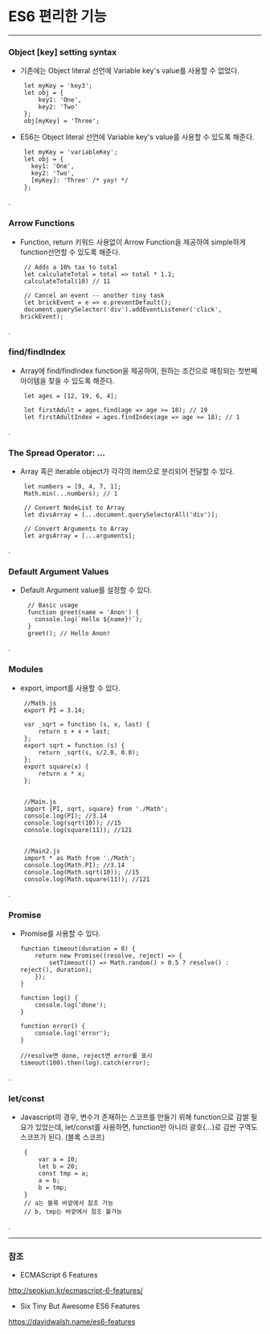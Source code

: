 # ES6 편리한 기능
 
***
 
### Object [key] setting syntax

 - 기존에는 Object literal 선언에 Variable key's value를 사용할 수 없었다. 
 
        let myKey = 'key3';
        let obj = {
            key1: 'One',
            key2: 'Two'
        };
        obj[myKey] = 'Three';
 
 - ES6는 Object literal 선언에 Variable key's value를 사용할 수 있도록 해준다.
  
        let myKey = 'variableKey';
        let obj = {
          key1: 'One',
          key2: 'Two',
          [myKey]: 'Three' /* yay! */
        };
        
.

### Arrow Functions

 - Function, return 키워드 사용없이 Arrow Function을 제공하여 simple하게 function선언할 수 있도록 해준다.

        // Adds a 10% tax to total
        let calculateTotal = total => total * 1.1;
        calculateTotal(10) // 11
        
        // Cancel an event -- another tiny task
        let brickEvent = e => e.preventDefault();
        document.querySelector('div').addEventListener('click', brickEvent);
   
.
        
### find/findIndex

 - Array에 find/findIndex function을 제공하여, 원하는 조건으로 매칭되는 첫번째 아이템을 찾을 수 있도록 해준다.
 
        let ages = [12, 19, 6, 4];
        
        let firstAdult = ages.find(age => age >= 18); // 19
        let firstAdultIndex = ages.findIndex(age => age >= 18); // 1
        
.

### The Spread Operator: ... 

 - Array 혹은 iterable object가 각각의 item으로 분리되어 전달할 수 있다.

        let numbers = [9, 4, 7, 1];
        Math.min(...numbers); // 1
        
        // Convert NodeList to Array
        let divsArray = [...document.querySelectorAll('div')];
        
        // Convert Arguments to Array
        let argsArray = [...arguments];

.

### Default Argument Values

 - Default Argument value를 설정할 수 있다.
 
         // Basic usage
         function greet(name = 'Anon') {
           console.log(`Hello ${name}!`);
         }
         greet(); // Hello Anon!

.

### Modules

 - export, import를 사용할 수 있다.
 
        //Math.js
        export PI = 3.14;
        
        var _sqrt = function (s, x, last) {
            return s + x + last;
        };
        export sqrt = function (s) {
            return _sqrt(s, s/2.0, 0.0);
        };
        export square(x) {
            return x * x;
        };
        
        
        //Main.js
        import {PI, sqrt, square} from './Math';
        console.log(PI); //3.14
        console.log(sqrt(10)); //15
        console.log(square(11)); //121


        //Main2.js
        import * as Math from './Math';
        console.log(Math.PI); //3.14
        console.log(Math.sqrt(10)); //15
        console.log(Math.square(11)); //121

. 
 
### Promise
  
  - Promise를 사용할 수 있다.
  
        function timeout(duration = 0) {  
            return new Promise((resolve, reject) => {
                setTimeout(() => Math.random() > 0.5 ? resolve() : reject(), duration);
            });
        }
        
        function log() {
            console.log('done');
        }
        
        function error() {
            console.log('error');
        }
        
        //resolve면 done, reject면 error를 표시
        timeout(100).then(log).catch(error);
  
.  
 
### let/const
         
 - Javascript의 경우, 변수가 존재하는 스코프를 만들기 위해 function으로 감쌀 필요가 있었는데, let/const를 사용하면, function만 아니라 괄호{…}로 감싼 구역도 스코프가 된다. (블록 스코프)
   
        {
            var a = 10;
            let b = 20;
            const tmp = a;
            a = b;
            b = tmp;
        }
        // a는 블록 바깥에서 참조 가능
        // b, tmp는 바깥에서 참조 불가능
        
.         
         
***
 
### 참조

  - ECMAScript 6 Features
  
  <http://seokjun.kr/ecmascript-6-features/>
 
  - Six Tiny But Awesome ES6 Features
  
  <https://davidwalsh.name/es6-features>
  
